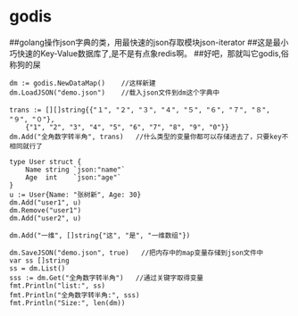 # godis
##golang操作json字典的类，用最快速的json存取模块json-iterator
##这是最小巧快速的Key-Value数据库了,是不是有点象redis啊。
##好吧，那就叫它godis,俗称狗的屎

 >
	dm := godis.NewDataMap()    //这样新建
	dm.LoadJSON("demo.json")    //载入json文件到dm这个字典中

	trans := [][]string{{"１", "２", "３", "４", "５", "６", "７", "８", "９", "０"},
		{"1", "2", "3", "4", "5", "6", "7", "8", "9", "0"}}
	dm.Add("全角数字转半角", trans)   //什么类型的变量你都可以存储进去了，只要key不相同就行了

	type User struct {
		Name string `json:"name"`
		Age  int    `json:"age"`
	}
	u := User{Name: "张树新", Age: 30}
	dm.Add("user1", u)
	dm.Remove("user1")
	dm.Add("user2", u)

	dm.Add("一维", []string{"这", "是", "一维数组"})

	dm.SaveJSON("demo.json", true)   //把内存中的map变量存储到json文件中
	var ss []string
	ss = dm.List()
	sss := dm.Get("全角数字转半角")   //通过关键字取得变量
	fmt.Println("list:", ss)
	fmt.Println("全角数字转半角:", sss)
	fmt.Println("Size:", len(dm))
>
